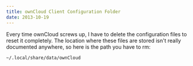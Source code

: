 ```yaml
---
title: ownCloud Client Configuration Folder
date: 2013-10-19
---
```

Every time ownCloud screws up, I have to delete the configuration files to reset it completely. The location where these files are stored isn't really documented anywhere, so here is the path you have to rm:

	~/.local/share/data/ownCloud
